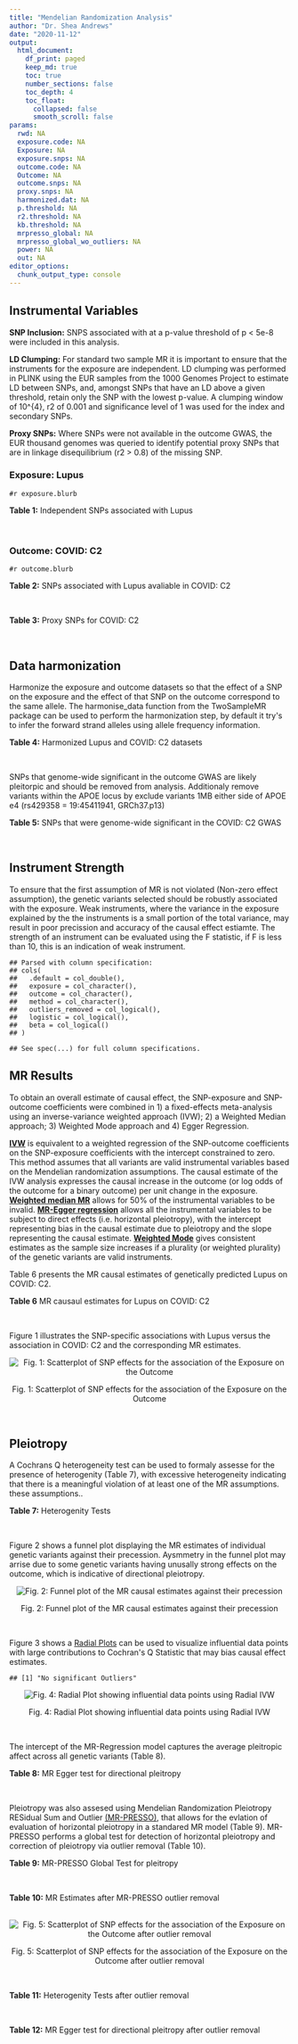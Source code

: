 ```yaml
---
title: "Mendelian Randomization Analysis"
author: "Dr. Shea Andrews"
date: "2020-11-12"
output:
  html_document:
    df_print: paged
    keep_md: true
    toc: true
    number_sections: false
    toc_depth: 4
    toc_float:
      collapsed: false
      smooth_scroll: false
params:
  rwd: NA
  exposure.code: NA
  Exposure: NA
  exposure.snps: NA
  outcome.code: NA
  Outcome: NA
  outcome.snps: NA
  proxy.snps: NA
  harmonized.dat: NA
  p.threshold: NA
  r2.threshold: NA
  kb.threshold: NA
  mrpresso_global: NA
  mrpresso_global_wo_outliers: NA
  power: NA
  out: NA
editor_options:
  chunk_output_type: console
---
```







## Instrumental Variables
**SNP Inclusion:** SNPS associated with at a p-value threshold of p < 5e-8 were included in this analysis.
<br>

**LD Clumping:** For standard two sample MR it is important to ensure that the instruments for the exposure are independent. LD clumping was performed in PLINK using the EUR samples from the 1000 Genomes Project to estimate LD between SNPs, and, amongst SNPs that have an LD above a given threshold, retain only the SNP with the lowest p-value. A clumping window of 10^{4}, r2 of 0.001 and significance level of 1 was used for the index and secondary SNPs.
<br>

**Proxy SNPs:** Where SNPs were not available in the outcome GWAS, the EUR thousand genomes was queried to identify potential proxy SNPs that are in linkage disequilibrium (r2 > 0.8) of the missing SNP.
<br>

### Exposure: Lupus
`#r exposure.blurb`
<br>

**Table 1:** Independent SNPs associated with Lupus
<div data-pagedtable="false">
  <script data-pagedtable-source type="application/json">
{"columns":[{"label":["SNP"],"name":[1],"type":["chr"],"align":["left"]},{"label":["CHROM"],"name":[2],"type":["dbl"],"align":["right"]},{"label":["POS"],"name":[3],"type":["dbl"],"align":["right"]},{"label":["REF"],"name":[4],"type":["chr"],"align":["left"]},{"label":["ALT"],"name":[5],"type":["chr"],"align":["left"]},{"label":["AF"],"name":[6],"type":["dbl"],"align":["right"]},{"label":["BETA"],"name":[7],"type":["dbl"],"align":["right"]},{"label":["SE"],"name":[8],"type":["dbl"],"align":["right"]},{"label":["Z"],"name":[9],"type":["dbl"],"align":["right"]},{"label":["P"],"name":[10],"type":["dbl"],"align":["right"]},{"label":["N"],"name":[11],"type":["dbl"],"align":["right"]},{"label":["TRAIT"],"name":[12],"type":["chr"],"align":["left"]}],"data":[{"1":"rs4661543","2":"1","3":"15229101","4":"T","5":"G","6":"0.89366400","7":"0.2744370","8":"0.04237546","9":"6.476320","10":"9.39891e-11","11":"23210","12":"Lupus"},{"1":"rs6679677","2":"1","3":"114303808","4":"C","5":"A","6":"0.13198000","7":"0.3364722","8":"0.04648538","9":"7.238238","10":"4.54552e-13","11":"23210","12":"Lupus"},{"1":"rs6671847","2":"1","3":"161478810","4":"G","5":"A","6":"0.43811600","7":"0.1988509","8":"0.02896508","9":"6.865193","10":"6.64016e-12","11":"23210","12":"Lupus"},{"1":"rs10912578","2":"1","3":"173251856","4":"A","5":"G","6":"0.69282600","7":"-0.2468600","8":"0.03099180","9":"-7.965340","10":"1.64776e-15","11":"23210","12":"Lupus"},{"1":"rs4916215","2":"1","3":"173314540","4":"C","5":"T","6":"0.77431100","7":"0.2231440","8":"0.03396932","9":"6.568970","10":"5.06636e-11","11":"23210","12":"Lupus"},{"1":"rs17849501","2":"1","3":"183542323","4":"C","5":"T","6":"0.04266520","7":"0.8109302","8":"0.04986423","9":"16.262763","10":"1.81370e-59","11":"23210","12":"Lupus"},{"1":"rs12094036","2":"1","3":"183558174","4":"T","5":"C","6":"0.06648550","7":"-0.3285041","8":"0.05785948","9":"-5.677618","10":"1.36583e-08","11":"23210","12":"Lupus"},{"1":"rs34703115","2":"2","3":"40282854","4":"T","5":"C","6":"0.05253620","7":"-0.6161861","8":"0.10477761","9":"-5.880895","10":"4.08053e-09","11":"23210","12":"Lupus"},{"1":"rs268124","2":"2","3":"65654364","4":"C","5":"T","6":"0.70927300","7":"0.1863300","8":"0.03237026","9":"5.756200","10":"8.60306e-09","11":"23210","12":"Lupus"},{"1":"rs13019891","2":"2","3":"113829869","4":"G","5":"T","6":"0.42580400","7":"-0.5621189","8":"0.02903360","9":"-19.360981","10":"1.64719e-83","11":"23210","12":"Lupus"},{"1":"rs2459611","2":"2","3":"191939187","4":"C","5":"T","6":"0.91986900","7":"0.2613650","8":"0.04524500","9":"5.776660","10":"7.62003e-09","11":"23210","12":"Lupus"},{"1":"rs4274624","2":"2","3":"191958656","4":"C","5":"T","6":"0.79354100","7":"-0.5596160","8":"0.03267912","9":"-17.124600","10":"9.73273e-66","11":"23210","12":"Lupus"},{"1":"rs10048743","2":"2","3":"213890232","4":"G","5":"T","6":"0.86960500","7":"-0.2311120","8":"0.04120563","9":"-5.608740","10":"2.03803e-08","11":"23210","12":"Lupus"},{"1":"rs10200680","2":"2","3":"223961877","4":"C","5":"T","6":"0.12876900","7":"-0.2484614","8":"0.04248350","9":"-5.848421","10":"4.96262e-09","11":"23210","12":"Lupus"},{"1":"rs2573219","2":"2","3":"233288667","4":"A","5":"C","6":"0.11355300","7":"0.5877867","8":"0.04292917","9":"13.692012","10":"1.13327e-42","11":"23210","12":"Lupus"},{"1":"rs9852014","2":"3","3":"129084581","4":"A","5":"G","6":"0.08055150","7":"0.6205765","8":"0.04927268","9":"12.594737","10":"2.25712e-36","11":"23210","12":"Lupus"},{"1":"rs1464446","2":"3","3":"146601295","4":"G","5":"T","6":"0.19522400","7":"-0.3285041","8":"0.04014973","9":"-8.181975","10":"2.79229e-16","11":"23210","12":"Lupus"},{"1":"rs13136219","2":"4","3":"102743687","4":"C","5":"T","6":"0.33503600","7":"-0.1743534","8":"0.02778696","9":"-6.274648","10":"3.50427e-10","11":"23210","12":"Lupus"},{"1":"rs4388254","2":"5","3":"133428601","4":"C","5":"T","6":"0.04080520","7":"0.3784364","8":"0.06039767","9":"6.265745","10":"3.71046e-10","11":"23210","12":"Lupus"},{"1":"rs1078324","2":"5","3":"149202268","4":"C","5":"A","6":"0.06524100","7":"-0.7133499","8":"0.07816647","9":"-9.126034","10":"7.10544e-20","11":"23210","12":"Lupus"},{"1":"rs6889239","2":"5","3":"150457771","4":"T","5":"C","6":"0.25117800","7":"0.2776317","8":"0.03173996","9":"8.747072","10":"2.18960e-18","11":"23210","12":"Lupus"},{"1":"rs2431697","2":"5","3":"159879978","4":"T","5":"C","6":"0.40740100","7":"-0.2231436","8":"0.02929643","9":"-7.616749","10":"2.60144e-14","11":"23210","12":"Lupus"},{"1":"rs12524498","2":"6","3":"31444187","4":"G","5":"T","6":"0.02318840","7":"-0.6733446","8":"0.12079282","9":"-5.574376","10":"2.48419e-08","11":"23210","12":"Lupus"},{"1":"rs389884","2":"6","3":"31940897","4":"A","5":"G","6":"0.10729800","7":"0.9282193","8":"0.04323190","9":"21.470703","10":"2.92560e-102","11":"23210","12":"Lupus"},{"1":"rs79197920","2":"6","3":"32455569","4":"C","5":"T","6":"0.65625000","7":"-0.4510760","8":"0.03341812","9":"-13.497900","10":"1.60819e-41","11":"23210","12":"Lupus"},{"1":"rs113753702","2":"6","3":"32471064","4":"T","5":"C","6":"0.43790100","7":"-0.3856625","8":"0.03422480","9":"-11.268508","10":"1.87724e-29","11":"23210","12":"Lupus"},{"1":"rs77062257","2":"6","3":"32620764","4":"A","5":"T","6":"0.16741300","7":"-0.4620355","8":"0.04802120","9":"-9.621488","10":"6.48854e-22","11":"23210","12":"Lupus"},{"1":"rs2097294","2":"6","3":"32779583","4":"C","5":"T","6":"0.00875099","7":"0.6981347","8":"0.06965172","9":"10.023223","10":"1.20508e-23","11":"23210","12":"Lupus"},{"1":"rs7768653","2":"6","3":"106574794","4":"C","5":"T","6":"0.60770100","7":"-0.2070140","8":"0.02968907","9":"-6.972740","10":"3.10827e-12","11":"23210","12":"Lupus"},{"1":"rs58721818","2":"6","3":"138243739","4":"C","5":"T","6":"0.03142030","7":"0.6575200","8":"0.07559407","9":"8.698037","10":"3.37674e-18","11":"23210","12":"Lupus"},{"1":"rs35000415","2":"7","3":"128585616","4":"C","5":"T","6":"0.14785900","7":"0.5877867","8":"0.04153895","9":"14.150252","10":"1.86090e-45","11":"23210","12":"Lupus"},{"1":"rs2736332","2":"8","3":"11339965","4":"G","5":"C","6":"0.24709300","7":"0.2776317","8":"0.03206938","9":"8.657222","10":"4.83401e-18","11":"23210","12":"Lupus"},{"1":"rs7823055","2":"8","3":"55511676","4":"G","5":"T","6":"0.57587300","7":"-0.3506570","8":"0.02862084","9":"-12.251800","10":"1.64303e-34","11":"23210","12":"Lupus"},{"1":"rs7097397","2":"10","3":"50025396","4":"G","5":"A","6":"0.35511500","7":"-0.1863296","8":"0.02871184","9":"-6.489643","10":"8.60398e-11","11":"23210","12":"Lupus"},{"1":"rs7899626","2":"10","3":"63825561","4":"C","5":"T","6":"0.32037800","7":"0.1823216","8":"0.03325319","9":"5.482830","10":"4.18576e-08","11":"23210","12":"Lupus"},{"1":"rs58688157","2":"11","3":"625085","4":"A","5":"G","6":"0.26210400","7":"-0.2231436","8":"0.03356474","9":"-6.648154","10":"2.96791e-11","11":"23210","12":"Lupus"},{"1":"rs353608","2":"11","3":"35101738","4":"A","5":"G","6":"0.53012700","7":"0.1863300","8":"0.02801977","9":"6.649930","10":"2.93228e-11","11":"23210","12":"Lupus"},{"1":"rs73050535","2":"12","3":"5012503","4":"C","5":"T","6":"0.01180100","7":"-0.7133499","8":"0.12413416","9":"-5.746604","10":"9.10536e-09","11":"23210","12":"Lupus"},{"1":"rs597808","2":"12","3":"111973358","4":"A","5":"G","6":"0.54462300","7":"-0.1625189","8":"0.02947364","9":"-5.514043","10":"3.50683e-08","11":"23210","12":"Lupus"},{"1":"rs1143679","2":"16","3":"31276811","4":"G","5":"A","6":"0.12236000","7":"0.5822156","8":"0.03998663","9":"14.560256","10":"5.02694e-48","11":"23210","12":"Lupus"},{"1":"rs13332649","2":"16","3":"85966683","4":"A","5":"G","6":"0.23690900","7":"-0.3147107","8":"0.03756825","9":"-8.377040","10":"5.42755e-17","11":"23210","12":"Lupus"},{"1":"rs143123127","2":"17","3":"38007190","4":"G","5":"A","6":"0.05919850","7":"0.4700036","8":"0.08403420","9":"5.593004","10":"2.23174e-08","11":"23210","12":"Lupus"},{"1":"rs35251378","2":"19","3":"10459969","4":"G","5":"A","6":"0.28126200","7":"-0.2357223","8":"0.03242656","9":"-7.269422","10":"3.61030e-13","11":"23210","12":"Lupus"},{"1":"rs73068668","2":"19","3":"55763262","4":"G","5":"A","6":"0.05480940","7":"-0.3147107","8":"0.05749035","9":"-5.474149","10":"4.39618e-08","11":"23210","12":"Lupus"},{"1":"rs3747093","2":"22","3":"21984379","4":"G","5":"A","6":"0.19129500","7":"0.2623643","8":"0.03450549","9":"7.603552","10":"2.88112e-14","11":"23210","12":"Lupus"}],"options":{"columns":{"min":{},"max":[10]},"rows":{"min":[10],"max":[10]},"pages":{}}}
  </script>
</div>
<br>

### Outcome: COVID: C2
`#r outcome.blurb`
<br>

**Table 2:** SNPs associated with Lupus avaliable in COVID: C2
<div data-pagedtable="false">
  <script data-pagedtable-source type="application/json">
{"columns":[{"label":["SNP"],"name":[1],"type":["chr"],"align":["left"]},{"label":["CHROM"],"name":[2],"type":["dbl"],"align":["right"]},{"label":["POS"],"name":[3],"type":["dbl"],"align":["right"]},{"label":["REF"],"name":[4],"type":["chr"],"align":["left"]},{"label":["ALT"],"name":[5],"type":["chr"],"align":["left"]},{"label":["AF"],"name":[6],"type":["dbl"],"align":["right"]},{"label":["BETA"],"name":[7],"type":["dbl"],"align":["right"]},{"label":["SE"],"name":[8],"type":["dbl"],"align":["right"]},{"label":["Z"],"name":[9],"type":["dbl"],"align":["right"]},{"label":["P"],"name":[10],"type":["dbl"],"align":["right"]},{"label":["N"],"name":[11],"type":["dbl"],"align":["right"]},{"label":["TRAIT"],"name":[12],"type":["chr"],"align":["left"]}],"data":[{"1":"rs4661543","2":"1","3":"15229101","4":"T","5":"G","6":"0.87790","7":"0.0313680","8":"0.023148","9":"1.35510627","10":"0.17540","11":"875223","12":"covid_vs._population__eur_wo_ukbb"},{"1":"rs6679677","2":"1","3":"114303808","4":"C","5":"A","6":"0.13620","7":"-0.0176830","8":"0.025996","9":"-0.68022003","10":"0.49640","11":"926803","12":"covid_vs._population__eur_wo_ukbb"},{"1":"rs6671847","2":"1","3":"161478810","4":"G","5":"A","6":"0.48470","7":"0.0169070","8":"0.017049","9":"0.99167107","10":"0.32140","11":"910464","12":"covid_vs._population__eur_wo_ukbb"},{"1":"rs10912578","2":"1","3":"173251856","4":"A","5":"G","6":"0.67670","7":"-0.0110020","8":"0.019658","9":"-0.55967036","10":"0.57570","11":"902008","12":"covid_vs._population__eur_wo_ukbb"},{"1":"rs4916215","2":"1","3":"173314540","4":"C","5":"T","6":"0.74930","7":"-0.0117020","8":"0.017533","9":"-0.66742714","10":"0.50450","11":"921184","12":"covid_vs._population__eur_wo_ukbb"},{"1":"rs17849501","2":"1","3":"183542323","4":"C","5":"T","6":"0.05602","7":"0.0149550","8":"0.035442","9":"0.42195700","10":"0.67310","11":"921184","12":"covid_vs._population__eur_wo_ukbb"},{"1":"rs12094036","2":"1","3":"183558174","4":"T","5":"C","6":"0.08955","7":"0.0340510","8":"0.028721","9":"1.18557850","10":"0.23580","11":"921184","12":"covid_vs._population__eur_wo_ukbb"},{"1":"rs34703115","2":"2","3":"40282854","4":"T","5":"C","6":"0.04201","7":"0.0235170","8":"0.045117","9":"0.52124476","10":"0.60220","11":"926803","12":"covid_vs._population__eur_wo_ukbb"},{"1":"rs268124","2":"2","3":"65654364","4":"C","5":"T","6":"0.70250","7":"-0.0169730","8":"0.019014","9":"-0.89265804","10":"0.37200","11":"916747","12":"covid_vs._population__eur_wo_ukbb"},{"1":"rs13019891","2":"2","3":"113829869","4":"G","5":"T","6":"0.44820","7":"-0.0017988","8":"0.016629","9":"-0.10817247","10":"0.91390","11":"916747","12":"covid_vs._population__eur_wo_ukbb"},{"1":"rs2459611","2":"2","3":"191939187","4":"C","5":"T","6":"0.90770","7":"0.0045164","8":"0.026956","9":"0.16754711","10":"0.86690","11":"916747","12":"covid_vs._population__eur_wo_ukbb"},{"1":"rs4274624","2":"2","3":"191958656","4":"C","5":"T","6":"0.77130","7":"0.0116180","8":"0.018555","9":"0.62613851","10":"0.53120","11":"926803","12":"covid_vs._population__eur_wo_ukbb"},{"1":"rs10048743","2":"2","3":"213890232","4":"G","5":"T","6":"0.82940","7":"-0.0187030","8":"0.022074","9":"-0.84728640","10":"0.39680","11":"926800","12":"covid_vs._population__eur_wo_ukbb"},{"1":"rs10200680","2":"2","3":"223961877","4":"C","5":"T","6":"0.15470","7":"0.0323790","8":"0.021743","9":"1.48916893","10":"0.13640","11":"926803","12":"covid_vs._population__eur_wo_ukbb"},{"1":"rs2573219","2":"2","3":"233288667","4":"A","5":"C","6":"0.10090","7":"-0.0374860","8":"0.026927","9":"-1.39213429","10":"0.16390","11":"926803","12":"covid_vs._population__eur_wo_ukbb"},{"1":"rs9852014","2":"3","3":"129084581","4":"A","5":"G","6":"0.08735","7":"-0.0046605","8":"0.031460","9":"-0.14814050","10":"0.88220","11":"916747","12":"covid_vs._population__eur_wo_ukbb"},{"1":"rs1464446","2":"3","3":"146601295","4":"G","5":"T","6":"0.20010","7":"-0.0135710","8":"0.021532","9":"-0.63027122","10":"0.52850","11":"917019","12":"covid_vs._population__eur_wo_ukbb"},{"1":"rs13136219","2":"4","3":"102743687","4":"C","5":"T","6":"0.35160","7":"-0.0043927","8":"0.015877","9":"-0.27667066","10":"0.78200","11":"926803","12":"covid_vs._population__eur_wo_ukbb"},{"1":"rs4388254","2":"5","3":"133428601","4":"C","5":"T","6":"0.07271","7":"0.0378050","8":"0.037239","9":"1.01519912","10":"0.31000","11":"916747","12":"covid_vs._population__eur_wo_ukbb"},{"1":"rs1078324","2":"5","3":"149202268","4":"C","5":"A","6":"0.06479","7":"0.0449480","8":"0.032235","9":"1.39438499","10":"0.16320","11":"926139","12":"covid_vs._population__eur_wo_ukbb"},{"1":"rs6889239","2":"5","3":"150457771","4":"T","5":"C","6":"0.25960","7":"-0.0164640","8":"0.018831","9":"-0.87430301","10":"0.38190","11":"916747","12":"covid_vs._population__eur_wo_ukbb"},{"1":"rs2431697","2":"5","3":"159879978","4":"T","5":"C","6":"0.40810","7":"-0.0280160","8":"0.015438","9":"-1.81474284","10":"0.06957","11":"926803","12":"covid_vs._population__eur_wo_ukbb"},{"1":"rs12524498","2":"6","3":"31444187","4":"G","5":"T","6":"0.03714","7":"0.0270040","8":"0.055720","9":"0.48463747","10":"0.62790","11":"896753","12":"covid_vs._population__eur_wo_ukbb"},{"1":"rs389884","2":"6","3":"31940897","4":"A","5":"G","6":"0.10850","7":"-0.0193300","8":"0.027588","9":"-0.70066696","10":"0.48350","11":"900868","12":"covid_vs._population__eur_wo_ukbb"},{"1":"rs77062257","2":"6","3":"32620764","4":"A","5":"T","6":"0.12960","7":"-0.0491640","8":"0.031086","9":"-1.58154796","10":"0.11380","11":"536800","12":"covid_vs._population__eur_wo_ukbb"},{"1":"rs7768653","2":"6","3":"106574794","4":"C","5":"T","6":"0.56950","7":"0.0098801","8":"0.015812","9":"0.62484822","10":"0.53210","11":"926139","12":"covid_vs._population__eur_wo_ukbb"},{"1":"rs58721818","2":"6","3":"138243739","4":"C","5":"T","6":"0.03662","7":"-0.0041419","8":"0.047220","9":"-0.08771495","10":"0.93010","11":"927102","12":"covid_vs._population__eur_wo_ukbb"},{"1":"rs35000415","2":"7","3":"128585616","4":"C","5":"T","6":"0.14350","7":"0.0129990","8":"0.023855","9":"0.54491721","10":"0.58580","11":"927103","12":"covid_vs._population__eur_wo_ukbb"},{"1":"rs2736332","2":"8","3":"11339965","4":"G","5":"C","6":"0.25610","7":"0.0082380","8":"0.017454","9":"0.47198350","10":"0.63690","11":"927103","12":"covid_vs._population__eur_wo_ukbb"},{"1":"rs7823055","2":"8","3":"55511676","4":"G","5":"T","6":"0.56600","7":"0.0167740","8":"0.018614","9":"0.90114967","10":"0.36750","11":"907627","12":"covid_vs._population__eur_wo_ukbb"},{"1":"rs7097397","2":"10","3":"50025396","4":"G","5":"A","6":"0.36690","7":"0.0189320","8":"0.015778","9":"1.19989859","10":"0.23020","11":"926803","12":"covid_vs._population__eur_wo_ukbb"},{"1":"rs7899626","2":"10","3":"63825561","4":"C","5":"T","6":"0.34140","7":"-0.0047033","8":"0.017783","9":"-0.26448293","10":"0.79140","11":"916747","12":"covid_vs._population__eur_wo_ukbb"},{"1":"rs58688157","2":"11","3":"625085","4":"A","5":"G","6":"0.24380","7":"0.0211920","8":"0.018671","9":"1.13502223","10":"0.25640","11":"916747","12":"covid_vs._population__eur_wo_ukbb"},{"1":"rs353608","2":"11","3":"35101738","4":"A","5":"G","6":"0.51810","7":"0.0088334","8":"0.016565","9":"0.53325687","10":"0.59390","11":"916083","12":"covid_vs._population__eur_wo_ukbb"},{"1":"rs73050535","2":"12","3":"5012503","4":"C","5":"T","6":"0.02258","7":"0.0772470","8":"0.055848","9":"1.38316502","10":"0.16660","11":"920820","12":"covid_vs._population__eur_wo_ukbb"},{"1":"rs597808","2":"12","3":"111973358","4":"A","5":"G","6":"0.57020","7":"0.0230790","8":"0.016884","9":"1.36691542","10":"0.17160","11":"910686","12":"covid_vs._population__eur_wo_ukbb"},{"1":"rs1143679","2":"16","3":"31276811","4":"G","5":"A","6":"0.12280","7":"-0.0432830","8":"0.025979","9":"-1.66607645","10":"0.09569","11":"910986","12":"covid_vs._population__eur_wo_ukbb"},{"1":"rs13332649","2":"16","3":"85966683","4":"A","5":"G","6":"0.27230","7":"0.0311980","8":"0.018573","9":"1.67975017","10":"0.09300","11":"926803","12":"covid_vs._population__eur_wo_ukbb"},{"1":"rs35251378","2":"19","3":"10459969","4":"G","5":"A","6":"0.27230","7":"0.0393280","8":"0.018376","9":"2.14018285","10":"0.03234","11":"916747","12":"covid_vs._population__eur_wo_ukbb"},{"1":"rs73068668","2":"19","3":"55763262","4":"G","5":"A","6":"0.07870","7":"-0.0604960","8":"0.032455","9":"-1.86399630","10":"0.06232","11":"916747","12":"covid_vs._population__eur_wo_ukbb"},{"1":"rs3747093","2":"22","3":"21984379","4":"G","5":"A","6":"0.23850","7":"0.0317960","8":"0.020415","9":"1.55748224","10":"0.11940","11":"916747","12":"covid_vs._population__eur_wo_ukbb"},{"1":"rs79197920","2":"NA","3":"NA","4":"NA","5":"NA","6":"NA","7":"NA","8":"NA","9":"NA","10":"NA","11":"NA","12":"NA"},{"1":"rs113753702","2":"NA","3":"NA","4":"NA","5":"NA","6":"NA","7":"NA","8":"NA","9":"NA","10":"NA","11":"NA","12":"NA"},{"1":"rs2097294","2":"NA","3":"NA","4":"NA","5":"NA","6":"NA","7":"NA","8":"NA","9":"NA","10":"NA","11":"NA","12":"NA"},{"1":"rs143123127","2":"NA","3":"NA","4":"NA","5":"NA","6":"NA","7":"NA","8":"NA","9":"NA","10":"NA","11":"NA","12":"NA"}],"options":{"columns":{"min":{},"max":[10]},"rows":{"min":[10],"max":[10]},"pages":{}}}
  </script>
</div>
<br>

**Table 3:** Proxy SNPs for COVID: C2
<div data-pagedtable="false">
  <script data-pagedtable-source type="application/json">
{"columns":[{"label":["target_snp"],"name":[1],"type":["chr"],"align":["left"]},{"label":["proxy_snp"],"name":[2],"type":["chr"],"align":["left"]},{"label":["ld.r2"],"name":[3],"type":["dbl"],"align":["right"]},{"label":["Dprime"],"name":[4],"type":["dbl"],"align":["right"]},{"label":["PHASE"],"name":[5],"type":["chr"],"align":["left"]},{"label":["X12"],"name":[6],"type":["lgl"],"align":["right"]},{"label":["CHROM"],"name":[7],"type":["dbl"],"align":["right"]},{"label":["POS"],"name":[8],"type":["dbl"],"align":["right"]},{"label":["REF.proxy"],"name":[9],"type":["chr"],"align":["left"]},{"label":["ALT.proxy"],"name":[10],"type":["lgl"],"align":["right"]},{"label":["AF"],"name":[11],"type":["dbl"],"align":["right"]},{"label":["BETA"],"name":[12],"type":["dbl"],"align":["right"]},{"label":["SE"],"name":[13],"type":["dbl"],"align":["right"]},{"label":["Z"],"name":[14],"type":["dbl"],"align":["right"]},{"label":["P"],"name":[15],"type":["dbl"],"align":["right"]},{"label":["N"],"name":[16],"type":["dbl"],"align":["right"]},{"label":["TRAIT"],"name":[17],"type":["chr"],"align":["left"]},{"label":["ref"],"name":[18],"type":["chr"],"align":["left"]},{"label":["ref.proxy"],"name":[19],"type":["lgl"],"align":["right"]},{"label":["alt"],"name":[20],"type":["chr"],"align":["left"]},{"label":["alt.proxy"],"name":[21],"type":["chr"],"align":["left"]},{"label":["ALT"],"name":[22],"type":["chr"],"align":["left"]},{"label":["REF"],"name":[23],"type":["chr"],"align":["left"]},{"label":["proxy.outcome"],"name":[24],"type":["lgl"],"align":["right"]}],"data":[{"1":"rs143123127","2":"rs112876941","3":"1","4":"1","5":"AT/GA","6":"NA","7":"17","8":"37922804","9":"A","10":"TRUE","11":"0.05542","12":"-0.013916","13":"0.04114","14":"-0.3382596","15":"0.7352","16":"926803","17":"covid_vs._population__eur_wo_ukbb","18":"A","19":"TRUE","20":"G","21":"A","22":"A","23":"G","24":"TRUE"},{"1":"rs79197920","2":"NA","3":"NA","4":"NA","5":"NA","6":"NA","7":"NA","8":"NA","9":"NA","10":"NA","11":"NA","12":"NA","13":"NA","14":"NA","15":"NA","16":"NA","17":"NA","18":"NA","19":"NA","20":"NA","21":"NA","22":"NA","23":"NA","24":"NA"},{"1":"rs113753702","2":"NA","3":"NA","4":"NA","5":"NA","6":"NA","7":"NA","8":"NA","9":"NA","10":"NA","11":"NA","12":"NA","13":"NA","14":"NA","15":"NA","16":"NA","17":"NA","18":"NA","19":"NA","20":"NA","21":"NA","22":"NA","23":"NA","24":"NA"},{"1":"rs2097294","2":"NA","3":"NA","4":"NA","5":"NA","6":"NA","7":"NA","8":"NA","9":"NA","10":"NA","11":"NA","12":"NA","13":"NA","14":"NA","15":"NA","16":"NA","17":"NA","18":"NA","19":"NA","20":"NA","21":"NA","22":"NA","23":"NA","24":"NA"}],"options":{"columns":{"min":{},"max":[10]},"rows":{"min":[10],"max":[10]},"pages":{}}}
  </script>
</div>
<br>

## Data harmonization
Harmonize the exposure and outcome datasets so that the effect of a SNP on the exposure and the effect of that SNP on the outcome correspond to the same allele. The harmonise_data function from the TwoSampleMR package can be used to perform the harmonization step, by default it try's to infer the forward strand alleles using allele frequency information.
<br>

**Table 4:** Harmonized Lupus and COVID: C2 datasets
<div data-pagedtable="false">
  <script data-pagedtable-source type="application/json">
{"columns":[{"label":["SNP"],"name":[1],"type":["chr"],"align":["left"]},{"label":["effect_allele.exposure"],"name":[2],"type":["chr"],"align":["left"]},{"label":["other_allele.exposure"],"name":[3],"type":["chr"],"align":["left"]},{"label":["effect_allele.outcome"],"name":[4],"type":["chr"],"align":["left"]},{"label":["other_allele.outcome"],"name":[5],"type":["chr"],"align":["left"]},{"label":["beta.exposure"],"name":[6],"type":["dbl"],"align":["right"]},{"label":["beta.outcome"],"name":[7],"type":["dbl"],"align":["right"]},{"label":["eaf.exposure"],"name":[8],"type":["dbl"],"align":["right"]},{"label":["eaf.outcome"],"name":[9],"type":["dbl"],"align":["right"]},{"label":["remove"],"name":[10],"type":["lgl"],"align":["right"]},{"label":["palindromic"],"name":[11],"type":["lgl"],"align":["right"]},{"label":["ambiguous"],"name":[12],"type":["lgl"],"align":["right"]},{"label":["id.outcome"],"name":[13],"type":["chr"],"align":["left"]},{"label":["chr.outcome"],"name":[14],"type":["dbl"],"align":["right"]},{"label":["pos.outcome"],"name":[15],"type":["dbl"],"align":["right"]},{"label":["se.outcome"],"name":[16],"type":["dbl"],"align":["right"]},{"label":["z.outcome"],"name":[17],"type":["dbl"],"align":["right"]},{"label":["pval.outcome"],"name":[18],"type":["dbl"],"align":["right"]},{"label":["samplesize.outcome"],"name":[19],"type":["dbl"],"align":["right"]},{"label":["outcome"],"name":[20],"type":["chr"],"align":["left"]},{"label":["mr_keep.outcome"],"name":[21],"type":["lgl"],"align":["right"]},{"label":["pval_origin.outcome"],"name":[22],"type":["chr"],"align":["left"]},{"label":["chr.exposure"],"name":[23],"type":["dbl"],"align":["right"]},{"label":["pos.exposure"],"name":[24],"type":["dbl"],"align":["right"]},{"label":["se.exposure"],"name":[25],"type":["dbl"],"align":["right"]},{"label":["z.exposure"],"name":[26],"type":["dbl"],"align":["right"]},{"label":["pval.exposure"],"name":[27],"type":["dbl"],"align":["right"]},{"label":["samplesize.exposure"],"name":[28],"type":["dbl"],"align":["right"]},{"label":["exposure"],"name":[29],"type":["chr"],"align":["left"]},{"label":["mr_keep.exposure"],"name":[30],"type":["lgl"],"align":["right"]},{"label":["pval_origin.exposure"],"name":[31],"type":["chr"],"align":["left"]},{"label":["id.exposure"],"name":[32],"type":["chr"],"align":["left"]},{"label":["action"],"name":[33],"type":["dbl"],"align":["right"]},{"label":["mr_keep"],"name":[34],"type":["lgl"],"align":["right"]},{"label":["pt"],"name":[35],"type":["dbl"],"align":["right"]},{"label":["pleitropy_keep"],"name":[36],"type":["lgl"],"align":["right"]},{"label":["mrpresso_RSSobs"],"name":[37],"type":["lgl"],"align":["right"]},{"label":["mrpresso_pval"],"name":[38],"type":["lgl"],"align":["right"]},{"label":["mrpresso_keep"],"name":[39],"type":["lgl"],"align":["right"]}],"data":[{"1":"rs10048743","2":"T","3":"G","4":"T","5":"G","6":"-0.2311120","7":"-0.0187030","8":"0.8696050","9":"0.82940","10":"FALSE","11":"FALSE","12":"FALSE","13":"LAxiaW","14":"2","15":"213890232","16":"0.022074","17":"-0.84728640","18":"0.39680","19":"926800","20":"covidhgi2020anaC2v4eurwoukbb","21":"TRUE","22":"reported","23":"2","24":"213890232","25":"0.04120563","26":"-5.608740","27":"2.03803e-08","28":"23210","29":"Betham2015lupus","30":"TRUE","31":"reported","32":"G2fGb8","33":"2","34":"TRUE","35":"5e-08","36":"TRUE","37":"NA","38":"NA","39":"TRUE"},{"1":"rs10200680","2":"T","3":"C","4":"T","5":"C","6":"-0.2484614","7":"0.0323790","8":"0.1287690","9":"0.15470","10":"FALSE","11":"FALSE","12":"FALSE","13":"LAxiaW","14":"2","15":"223961877","16":"0.021743","17":"1.48916893","18":"0.13640","19":"926803","20":"covidhgi2020anaC2v4eurwoukbb","21":"TRUE","22":"reported","23":"2","24":"223961877","25":"0.04248350","26":"-5.848421","27":"4.96262e-09","28":"23210","29":"Betham2015lupus","30":"TRUE","31":"reported","32":"G2fGb8","33":"2","34":"TRUE","35":"5e-08","36":"TRUE","37":"NA","38":"NA","39":"TRUE"},{"1":"rs1078324","2":"A","3":"C","4":"A","5":"C","6":"-0.7133499","7":"0.0449480","8":"0.0652410","9":"0.06479","10":"FALSE","11":"FALSE","12":"FALSE","13":"LAxiaW","14":"5","15":"149202268","16":"0.032235","17":"1.39438499","18":"0.16320","19":"926139","20":"covidhgi2020anaC2v4eurwoukbb","21":"TRUE","22":"reported","23":"5","24":"149202268","25":"0.07816647","26":"-9.126034","27":"7.10544e-20","28":"23210","29":"Betham2015lupus","30":"TRUE","31":"reported","32":"G2fGb8","33":"2","34":"TRUE","35":"5e-08","36":"TRUE","37":"NA","38":"NA","39":"TRUE"},{"1":"rs10912578","2":"G","3":"A","4":"G","5":"A","6":"-0.2468600","7":"-0.0110020","8":"0.6928260","9":"0.67670","10":"FALSE","11":"FALSE","12":"FALSE","13":"LAxiaW","14":"1","15":"173251856","16":"0.019658","17":"-0.55967036","18":"0.57570","19":"902008","20":"covidhgi2020anaC2v4eurwoukbb","21":"TRUE","22":"reported","23":"1","24":"173251856","25":"0.03099180","26":"-7.965340","27":"1.64776e-15","28":"23210","29":"Betham2015lupus","30":"TRUE","31":"reported","32":"G2fGb8","33":"2","34":"TRUE","35":"5e-08","36":"TRUE","37":"NA","38":"NA","39":"TRUE"},{"1":"rs1143679","2":"A","3":"G","4":"A","5":"G","6":"0.5822156","7":"-0.0432830","8":"0.1223600","9":"0.12280","10":"FALSE","11":"FALSE","12":"FALSE","13":"LAxiaW","14":"16","15":"31276811","16":"0.025979","17":"-1.66607645","18":"0.09569","19":"910986","20":"covidhgi2020anaC2v4eurwoukbb","21":"TRUE","22":"reported","23":"16","24":"31276811","25":"0.03998663","26":"14.560256","27":"5.02694e-48","28":"23210","29":"Betham2015lupus","30":"TRUE","31":"reported","32":"G2fGb8","33":"2","34":"TRUE","35":"5e-08","36":"TRUE","37":"NA","38":"NA","39":"TRUE"},{"1":"rs12094036","2":"C","3":"T","4":"C","5":"T","6":"-0.3285041","7":"0.0340510","8":"0.0664855","9":"0.08955","10":"FALSE","11":"FALSE","12":"FALSE","13":"LAxiaW","14":"1","15":"183558174","16":"0.028721","17":"1.18557850","18":"0.23580","19":"921184","20":"covidhgi2020anaC2v4eurwoukbb","21":"TRUE","22":"reported","23":"1","24":"183558174","25":"0.05785948","26":"-5.677618","27":"1.36583e-08","28":"23210","29":"Betham2015lupus","30":"TRUE","31":"reported","32":"G2fGb8","33":"2","34":"TRUE","35":"5e-08","36":"TRUE","37":"NA","38":"NA","39":"TRUE"},{"1":"rs12524498","2":"T","3":"G","4":"T","5":"G","6":"-0.6733446","7":"0.0270040","8":"0.0231884","9":"0.03714","10":"FALSE","11":"FALSE","12":"FALSE","13":"LAxiaW","14":"6","15":"31444187","16":"0.055720","17":"0.48463747","18":"0.62790","19":"896753","20":"covidhgi2020anaC2v4eurwoukbb","21":"TRUE","22":"reported","23":"6","24":"31444187","25":"0.12079282","26":"-5.574376","27":"2.48419e-08","28":"23210","29":"Betham2015lupus","30":"TRUE","31":"reported","32":"G2fGb8","33":"2","34":"TRUE","35":"5e-08","36":"TRUE","37":"NA","38":"NA","39":"TRUE"},{"1":"rs13019891","2":"T","3":"G","4":"T","5":"G","6":"-0.5621189","7":"-0.0017988","8":"0.4258040","9":"0.44820","10":"FALSE","11":"FALSE","12":"FALSE","13":"LAxiaW","14":"2","15":"113829869","16":"0.016629","17":"-0.10817247","18":"0.91390","19":"916747","20":"covidhgi2020anaC2v4eurwoukbb","21":"TRUE","22":"reported","23":"2","24":"113829869","25":"0.02903360","26":"-19.360981","27":"1.64719e-83","28":"23210","29":"Betham2015lupus","30":"TRUE","31":"reported","32":"G2fGb8","33":"2","34":"TRUE","35":"5e-08","36":"TRUE","37":"NA","38":"NA","39":"TRUE"},{"1":"rs13136219","2":"T","3":"C","4":"T","5":"C","6":"-0.1743534","7":"-0.0043927","8":"0.3350360","9":"0.35160","10":"FALSE","11":"FALSE","12":"FALSE","13":"LAxiaW","14":"4","15":"102743687","16":"0.015877","17":"-0.27667066","18":"0.78200","19":"926803","20":"covidhgi2020anaC2v4eurwoukbb","21":"TRUE","22":"reported","23":"4","24":"102743687","25":"0.02778696","26":"-6.274648","27":"3.50427e-10","28":"23210","29":"Betham2015lupus","30":"TRUE","31":"reported","32":"G2fGb8","33":"2","34":"TRUE","35":"5e-08","36":"TRUE","37":"NA","38":"NA","39":"TRUE"},{"1":"rs13332649","2":"G","3":"A","4":"G","5":"A","6":"-0.3147107","7":"0.0311980","8":"0.2369090","9":"0.27230","10":"FALSE","11":"FALSE","12":"FALSE","13":"LAxiaW","14":"16","15":"85966683","16":"0.018573","17":"1.67975017","18":"0.09300","19":"926803","20":"covidhgi2020anaC2v4eurwoukbb","21":"TRUE","22":"reported","23":"16","24":"85966683","25":"0.03756825","26":"-8.377040","27":"5.42755e-17","28":"23210","29":"Betham2015lupus","30":"TRUE","31":"reported","32":"G2fGb8","33":"2","34":"TRUE","35":"5e-08","36":"TRUE","37":"NA","38":"NA","39":"TRUE"},{"1":"rs143123127","2":"A","3":"G","4":"A","5":"G","6":"0.4700036","7":"-0.0139160","8":"0.0591985","9":"0.05542","10":"FALSE","11":"FALSE","12":"FALSE","13":"LAxiaW","14":"17","15":"37922804","16":"0.041140","17":"-0.33825960","18":"0.73520","19":"926803","20":"covidhgi2020anaC2v4eurwoukbb","21":"TRUE","22":"reported","23":"17","24":"38007190","25":"0.08403420","26":"5.593004","27":"2.23174e-08","28":"23210","29":"Betham2015lupus","30":"TRUE","31":"reported","32":"G2fGb8","33":"2","34":"TRUE","35":"5e-08","36":"TRUE","37":"NA","38":"NA","39":"TRUE"},{"1":"rs1464446","2":"T","3":"G","4":"T","5":"G","6":"-0.3285041","7":"-0.0135710","8":"0.1952240","9":"0.20010","10":"FALSE","11":"FALSE","12":"FALSE","13":"LAxiaW","14":"3","15":"146601295","16":"0.021532","17":"-0.63027122","18":"0.52850","19":"917019","20":"covidhgi2020anaC2v4eurwoukbb","21":"TRUE","22":"reported","23":"3","24":"146601295","25":"0.04014973","26":"-8.181975","27":"2.79229e-16","28":"23210","29":"Betham2015lupus","30":"TRUE","31":"reported","32":"G2fGb8","33":"2","34":"TRUE","35":"5e-08","36":"TRUE","37":"NA","38":"NA","39":"TRUE"},{"1":"rs17849501","2":"T","3":"C","4":"T","5":"C","6":"0.8109302","7":"0.0149550","8":"0.0426652","9":"0.05602","10":"FALSE","11":"FALSE","12":"FALSE","13":"LAxiaW","14":"1","15":"183542323","16":"0.035442","17":"0.42195700","18":"0.67310","19":"921184","20":"covidhgi2020anaC2v4eurwoukbb","21":"TRUE","22":"reported","23":"1","24":"183542323","25":"0.04986423","26":"16.262763","27":"1.81370e-59","28":"23210","29":"Betham2015lupus","30":"TRUE","31":"reported","32":"G2fGb8","33":"2","34":"TRUE","35":"5e-08","36":"TRUE","37":"NA","38":"NA","39":"TRUE"},{"1":"rs2431697","2":"C","3":"T","4":"C","5":"T","6":"-0.2231436","7":"-0.0280160","8":"0.4074010","9":"0.40810","10":"FALSE","11":"FALSE","12":"FALSE","13":"LAxiaW","14":"5","15":"159879978","16":"0.015438","17":"-1.81474284","18":"0.06957","19":"926803","20":"covidhgi2020anaC2v4eurwoukbb","21":"TRUE","22":"reported","23":"5","24":"159879978","25":"0.02929643","26":"-7.616749","27":"2.60144e-14","28":"23210","29":"Betham2015lupus","30":"TRUE","31":"reported","32":"G2fGb8","33":"2","34":"TRUE","35":"5e-08","36":"TRUE","37":"NA","38":"NA","39":"TRUE"},{"1":"rs2459611","2":"T","3":"C","4":"T","5":"C","6":"0.2613650","7":"0.0045164","8":"0.9198690","9":"0.90770","10":"FALSE","11":"FALSE","12":"FALSE","13":"LAxiaW","14":"2","15":"191939187","16":"0.026956","17":"0.16754711","18":"0.86690","19":"916747","20":"covidhgi2020anaC2v4eurwoukbb","21":"TRUE","22":"reported","23":"2","24":"191939187","25":"0.04524500","26":"5.776660","27":"7.62003e-09","28":"23210","29":"Betham2015lupus","30":"TRUE","31":"reported","32":"G2fGb8","33":"2","34":"TRUE","35":"5e-08","36":"TRUE","37":"NA","38":"NA","39":"TRUE"},{"1":"rs2573219","2":"C","3":"A","4":"C","5":"A","6":"0.5877867","7":"-0.0374860","8":"0.1135530","9":"0.10090","10":"FALSE","11":"FALSE","12":"FALSE","13":"LAxiaW","14":"2","15":"233288667","16":"0.026927","17":"-1.39213429","18":"0.16390","19":"926803","20":"covidhgi2020anaC2v4eurwoukbb","21":"TRUE","22":"reported","23":"2","24":"233288667","25":"0.04292917","26":"13.692012","27":"1.13327e-42","28":"23210","29":"Betham2015lupus","30":"TRUE","31":"reported","32":"G2fGb8","33":"2","34":"TRUE","35":"5e-08","36":"TRUE","37":"NA","38":"NA","39":"TRUE"},{"1":"rs268124","2":"T","3":"C","4":"T","5":"C","6":"0.1863300","7":"-0.0169730","8":"0.7092730","9":"0.70250","10":"FALSE","11":"FALSE","12":"FALSE","13":"LAxiaW","14":"2","15":"65654364","16":"0.019014","17":"-0.89265804","18":"0.37200","19":"916747","20":"covidhgi2020anaC2v4eurwoukbb","21":"TRUE","22":"reported","23":"2","24":"65654364","25":"0.03237026","26":"5.756200","27":"8.60306e-09","28":"23210","29":"Betham2015lupus","30":"TRUE","31":"reported","32":"G2fGb8","33":"2","34":"TRUE","35":"5e-08","36":"TRUE","37":"NA","38":"NA","39":"TRUE"},{"1":"rs2736332","2":"C","3":"G","4":"C","5":"G","6":"0.2776317","7":"0.0082380","8":"0.2470930","9":"0.25610","10":"FALSE","11":"TRUE","12":"FALSE","13":"LAxiaW","14":"8","15":"11339965","16":"0.017454","17":"0.47198350","18":"0.63690","19":"927103","20":"covidhgi2020anaC2v4eurwoukbb","21":"TRUE","22":"reported","23":"8","24":"11339965","25":"0.03206938","26":"8.657222","27":"4.83401e-18","28":"23210","29":"Betham2015lupus","30":"TRUE","31":"reported","32":"G2fGb8","33":"2","34":"TRUE","35":"5e-08","36":"TRUE","37":"NA","38":"NA","39":"TRUE"},{"1":"rs34703115","2":"C","3":"T","4":"C","5":"T","6":"-0.6161861","7":"0.0235170","8":"0.0525362","9":"0.04201","10":"FALSE","11":"FALSE","12":"FALSE","13":"LAxiaW","14":"2","15":"40282854","16":"0.045117","17":"0.52124476","18":"0.60220","19":"926803","20":"covidhgi2020anaC2v4eurwoukbb","21":"TRUE","22":"reported","23":"2","24":"40282854","25":"0.10477761","26":"-5.880895","27":"4.08053e-09","28":"23210","29":"Betham2015lupus","30":"TRUE","31":"reported","32":"G2fGb8","33":"2","34":"TRUE","35":"5e-08","36":"TRUE","37":"NA","38":"NA","39":"TRUE"},{"1":"rs35000415","2":"T","3":"C","4":"T","5":"C","6":"0.5877867","7":"0.0129990","8":"0.1478590","9":"0.14350","10":"FALSE","11":"FALSE","12":"FALSE","13":"LAxiaW","14":"7","15":"128585616","16":"0.023855","17":"0.54491721","18":"0.58580","19":"927103","20":"covidhgi2020anaC2v4eurwoukbb","21":"TRUE","22":"reported","23":"7","24":"128585616","25":"0.04153895","26":"14.150252","27":"1.86090e-45","28":"23210","29":"Betham2015lupus","30":"TRUE","31":"reported","32":"G2fGb8","33":"2","34":"TRUE","35":"5e-08","36":"TRUE","37":"NA","38":"NA","39":"TRUE"},{"1":"rs35251378","2":"A","3":"G","4":"A","5":"G","6":"-0.2357223","7":"0.0393280","8":"0.2812620","9":"0.27230","10":"FALSE","11":"FALSE","12":"FALSE","13":"LAxiaW","14":"19","15":"10459969","16":"0.018376","17":"2.14018285","18":"0.03234","19":"916747","20":"covidhgi2020anaC2v4eurwoukbb","21":"TRUE","22":"reported","23":"19","24":"10459969","25":"0.03242656","26":"-7.269422","27":"3.61030e-13","28":"23210","29":"Betham2015lupus","30":"TRUE","31":"reported","32":"G2fGb8","33":"2","34":"TRUE","35":"5e-08","36":"TRUE","37":"NA","38":"NA","39":"TRUE"},{"1":"rs353608","2":"G","3":"A","4":"G","5":"A","6":"0.1863300","7":"0.0088334","8":"0.5301270","9":"0.51810","10":"FALSE","11":"FALSE","12":"FALSE","13":"LAxiaW","14":"11","15":"35101738","16":"0.016565","17":"0.53325687","18":"0.59390","19":"916083","20":"covidhgi2020anaC2v4eurwoukbb","21":"TRUE","22":"reported","23":"11","24":"35101738","25":"0.02801977","26":"6.649930","27":"2.93228e-11","28":"23210","29":"Betham2015lupus","30":"TRUE","31":"reported","32":"G2fGb8","33":"2","34":"TRUE","35":"5e-08","36":"TRUE","37":"NA","38":"NA","39":"TRUE"},{"1":"rs3747093","2":"A","3":"G","4":"A","5":"G","6":"0.2623643","7":"0.0317960","8":"0.1912950","9":"0.23850","10":"FALSE","11":"FALSE","12":"FALSE","13":"LAxiaW","14":"22","15":"21984379","16":"0.020415","17":"1.55748224","18":"0.11940","19":"916747","20":"covidhgi2020anaC2v4eurwoukbb","21":"TRUE","22":"reported","23":"22","24":"21984379","25":"0.03450549","26":"7.603552","27":"2.88112e-14","28":"23210","29":"Betham2015lupus","30":"TRUE","31":"reported","32":"G2fGb8","33":"2","34":"TRUE","35":"5e-08","36":"TRUE","37":"NA","38":"NA","39":"TRUE"},{"1":"rs389884","2":"G","3":"A","4":"G","5":"A","6":"0.9282193","7":"-0.0193300","8":"0.1072980","9":"0.10850","10":"FALSE","11":"FALSE","12":"FALSE","13":"LAxiaW","14":"6","15":"31940897","16":"0.027588","17":"-0.70066696","18":"0.48350","19":"900868","20":"covidhgi2020anaC2v4eurwoukbb","21":"TRUE","22":"reported","23":"6","24":"31940897","25":"0.04323190","26":"21.470703","27":"2.92560e-102","28":"23210","29":"Betham2015lupus","30":"TRUE","31":"reported","32":"G2fGb8","33":"2","34":"TRUE","35":"5e-08","36":"TRUE","37":"NA","38":"NA","39":"TRUE"},{"1":"rs4274624","2":"T","3":"C","4":"T","5":"C","6":"-0.5596160","7":"0.0116180","8":"0.7935410","9":"0.77130","10":"FALSE","11":"FALSE","12":"FALSE","13":"LAxiaW","14":"2","15":"191958656","16":"0.018555","17":"0.62613851","18":"0.53120","19":"926803","20":"covidhgi2020anaC2v4eurwoukbb","21":"TRUE","22":"reported","23":"2","24":"191958656","25":"0.03267912","26":"-17.124600","27":"9.73273e-66","28":"23210","29":"Betham2015lupus","30":"TRUE","31":"reported","32":"G2fGb8","33":"2","34":"TRUE","35":"5e-08","36":"TRUE","37":"NA","38":"NA","39":"TRUE"},{"1":"rs4388254","2":"T","3":"C","4":"T","5":"C","6":"0.3784364","7":"0.0378050","8":"0.0408052","9":"0.07271","10":"FALSE","11":"FALSE","12":"FALSE","13":"LAxiaW","14":"5","15":"133428601","16":"0.037239","17":"1.01519912","18":"0.31000","19":"916747","20":"covidhgi2020anaC2v4eurwoukbb","21":"TRUE","22":"reported","23":"5","24":"133428601","25":"0.06039767","26":"6.265745","27":"3.71046e-10","28":"23210","29":"Betham2015lupus","30":"TRUE","31":"reported","32":"G2fGb8","33":"2","34":"TRUE","35":"5e-08","36":"TRUE","37":"NA","38":"NA","39":"TRUE"},{"1":"rs4661543","2":"G","3":"T","4":"G","5":"T","6":"0.2744370","7":"0.0313680","8":"0.8936640","9":"0.87790","10":"FALSE","11":"FALSE","12":"FALSE","13":"LAxiaW","14":"1","15":"15229101","16":"0.023148","17":"1.35510627","18":"0.17540","19":"875223","20":"covidhgi2020anaC2v4eurwoukbb","21":"TRUE","22":"reported","23":"1","24":"15229101","25":"0.04237546","26":"6.476320","27":"9.39891e-11","28":"23210","29":"Betham2015lupus","30":"TRUE","31":"reported","32":"G2fGb8","33":"2","34":"TRUE","35":"5e-08","36":"TRUE","37":"NA","38":"NA","39":"TRUE"},{"1":"rs4916215","2":"T","3":"C","4":"T","5":"C","6":"0.2231440","7":"-0.0117020","8":"0.7743110","9":"0.74930","10":"FALSE","11":"FALSE","12":"FALSE","13":"LAxiaW","14":"1","15":"173314540","16":"0.017533","17":"-0.66742714","18":"0.50450","19":"921184","20":"covidhgi2020anaC2v4eurwoukbb","21":"TRUE","22":"reported","23":"1","24":"173314540","25":"0.03396932","26":"6.568970","27":"5.06636e-11","28":"23210","29":"Betham2015lupus","30":"TRUE","31":"reported","32":"G2fGb8","33":"2","34":"TRUE","35":"5e-08","36":"TRUE","37":"NA","38":"NA","39":"TRUE"},{"1":"rs58688157","2":"G","3":"A","4":"G","5":"A","6":"-0.2231436","7":"0.0211920","8":"0.2621040","9":"0.24380","10":"FALSE","11":"FALSE","12":"FALSE","13":"LAxiaW","14":"11","15":"625085","16":"0.018671","17":"1.13502223","18":"0.25640","19":"916747","20":"covidhgi2020anaC2v4eurwoukbb","21":"TRUE","22":"reported","23":"11","24":"625085","25":"0.03356474","26":"-6.648154","27":"2.96791e-11","28":"23210","29":"Betham2015lupus","30":"TRUE","31":"reported","32":"G2fGb8","33":"2","34":"TRUE","35":"5e-08","36":"TRUE","37":"NA","38":"NA","39":"TRUE"},{"1":"rs58721818","2":"T","3":"C","4":"T","5":"C","6":"0.6575200","7":"-0.0041419","8":"0.0314203","9":"0.03662","10":"FALSE","11":"FALSE","12":"FALSE","13":"LAxiaW","14":"6","15":"138243739","16":"0.047220","17":"-0.08771495","18":"0.93010","19":"927102","20":"covidhgi2020anaC2v4eurwoukbb","21":"TRUE","22":"reported","23":"6","24":"138243739","25":"0.07559407","26":"8.698037","27":"3.37674e-18","28":"23210","29":"Betham2015lupus","30":"TRUE","31":"reported","32":"G2fGb8","33":"2","34":"TRUE","35":"5e-08","36":"TRUE","37":"NA","38":"NA","39":"TRUE"},{"1":"rs597808","2":"G","3":"A","4":"G","5":"A","6":"-0.1625189","7":"0.0230790","8":"0.5446230","9":"0.57020","10":"FALSE","11":"FALSE","12":"FALSE","13":"LAxiaW","14":"12","15":"111973358","16":"0.016884","17":"1.36691542","18":"0.17160","19":"910686","20":"covidhgi2020anaC2v4eurwoukbb","21":"TRUE","22":"reported","23":"12","24":"111973358","25":"0.02947364","26":"-5.514043","27":"3.50683e-08","28":"23210","29":"Betham2015lupus","30":"TRUE","31":"reported","32":"G2fGb8","33":"2","34":"TRUE","35":"5e-08","36":"TRUE","37":"NA","38":"NA","39":"TRUE"},{"1":"rs6671847","2":"A","3":"G","4":"A","5":"G","6":"0.1988509","7":"0.0169070","8":"0.4381160","9":"0.48470","10":"FALSE","11":"FALSE","12":"FALSE","13":"LAxiaW","14":"1","15":"161478810","16":"0.017049","17":"0.99167107","18":"0.32140","19":"910464","20":"covidhgi2020anaC2v4eurwoukbb","21":"TRUE","22":"reported","23":"1","24":"161478810","25":"0.02896508","26":"6.865193","27":"6.64016e-12","28":"23210","29":"Betham2015lupus","30":"TRUE","31":"reported","32":"G2fGb8","33":"2","34":"TRUE","35":"5e-08","36":"TRUE","37":"NA","38":"NA","39":"TRUE"},{"1":"rs6679677","2":"A","3":"C","4":"A","5":"C","6":"0.3364722","7":"-0.0176830","8":"0.1319800","9":"0.13620","10":"FALSE","11":"FALSE","12":"FALSE","13":"LAxiaW","14":"1","15":"114303808","16":"0.025996","17":"-0.68022003","18":"0.49640","19":"926803","20":"covidhgi2020anaC2v4eurwoukbb","21":"TRUE","22":"reported","23":"1","24":"114303808","25":"0.04648538","26":"7.238238","27":"4.54552e-13","28":"23210","29":"Betham2015lupus","30":"TRUE","31":"reported","32":"G2fGb8","33":"2","34":"TRUE","35":"5e-08","36":"TRUE","37":"NA","38":"NA","39":"TRUE"},{"1":"rs6889239","2":"C","3":"T","4":"C","5":"T","6":"0.2776317","7":"-0.0164640","8":"0.2511780","9":"0.25960","10":"FALSE","11":"FALSE","12":"FALSE","13":"LAxiaW","14":"5","15":"150457771","16":"0.018831","17":"-0.87430301","18":"0.38190","19":"916747","20":"covidhgi2020anaC2v4eurwoukbb","21":"TRUE","22":"reported","23":"5","24":"150457771","25":"0.03173996","26":"8.747072","27":"2.18960e-18","28":"23210","29":"Betham2015lupus","30":"TRUE","31":"reported","32":"G2fGb8","33":"2","34":"TRUE","35":"5e-08","36":"TRUE","37":"NA","38":"NA","39":"TRUE"},{"1":"rs7097397","2":"A","3":"G","4":"A","5":"G","6":"-0.1863296","7":"0.0189320","8":"0.3551150","9":"0.36690","10":"FALSE","11":"FALSE","12":"FALSE","13":"LAxiaW","14":"10","15":"50025396","16":"0.015778","17":"1.19989859","18":"0.23020","19":"926803","20":"covidhgi2020anaC2v4eurwoukbb","21":"TRUE","22":"reported","23":"10","24":"50025396","25":"0.02871184","26":"-6.489643","27":"8.60398e-11","28":"23210","29":"Betham2015lupus","30":"TRUE","31":"reported","32":"G2fGb8","33":"2","34":"TRUE","35":"5e-08","36":"TRUE","37":"NA","38":"NA","39":"TRUE"},{"1":"rs73050535","2":"T","3":"C","4":"T","5":"C","6":"-0.7133499","7":"0.0772470","8":"0.0118010","9":"0.02258","10":"FALSE","11":"FALSE","12":"FALSE","13":"LAxiaW","14":"12","15":"5012503","16":"0.055848","17":"1.38316502","18":"0.16660","19":"920820","20":"covidhgi2020anaC2v4eurwoukbb","21":"TRUE","22":"reported","23":"12","24":"5012503","25":"0.12413416","26":"-5.746604","27":"9.10536e-09","28":"23210","29":"Betham2015lupus","30":"TRUE","31":"reported","32":"G2fGb8","33":"2","34":"TRUE","35":"5e-08","36":"TRUE","37":"NA","38":"NA","39":"TRUE"},{"1":"rs73068668","2":"A","3":"G","4":"A","5":"G","6":"-0.3147107","7":"-0.0604960","8":"0.0548094","9":"0.07870","10":"FALSE","11":"FALSE","12":"FALSE","13":"LAxiaW","14":"19","15":"55763262","16":"0.032455","17":"-1.86399630","18":"0.06232","19":"916747","20":"covidhgi2020anaC2v4eurwoukbb","21":"TRUE","22":"reported","23":"19","24":"55763262","25":"0.05749035","26":"-5.474149","27":"4.39618e-08","28":"23210","29":"Betham2015lupus","30":"TRUE","31":"reported","32":"G2fGb8","33":"2","34":"TRUE","35":"5e-08","36":"TRUE","37":"NA","38":"NA","39":"TRUE"},{"1":"rs77062257","2":"T","3":"A","4":"T","5":"A","6":"-0.4620355","7":"-0.0491640","8":"0.1674130","9":"0.12960","10":"FALSE","11":"TRUE","12":"FALSE","13":"LAxiaW","14":"6","15":"32620764","16":"0.031086","17":"-1.58154796","18":"0.11380","19":"536800","20":"covidhgi2020anaC2v4eurwoukbb","21":"TRUE","22":"reported","23":"6","24":"32620764","25":"0.04802120","26":"-9.621488","27":"6.48854e-22","28":"23210","29":"Betham2015lupus","30":"TRUE","31":"reported","32":"G2fGb8","33":"2","34":"TRUE","35":"5e-08","36":"TRUE","37":"NA","38":"NA","39":"TRUE"},{"1":"rs7768653","2":"T","3":"C","4":"T","5":"C","6":"-0.2070140","7":"0.0098801","8":"0.6077010","9":"0.56950","10":"FALSE","11":"FALSE","12":"FALSE","13":"LAxiaW","14":"6","15":"106574794","16":"0.015812","17":"0.62484822","18":"0.53210","19":"926139","20":"covidhgi2020anaC2v4eurwoukbb","21":"TRUE","22":"reported","23":"6","24":"106574794","25":"0.02968907","26":"-6.972740","27":"3.10827e-12","28":"23210","29":"Betham2015lupus","30":"TRUE","31":"reported","32":"G2fGb8","33":"2","34":"TRUE","35":"5e-08","36":"TRUE","37":"NA","38":"NA","39":"TRUE"},{"1":"rs7823055","2":"T","3":"G","4":"T","5":"G","6":"-0.3506570","7":"0.0167740","8":"0.5758730","9":"0.56600","10":"FALSE","11":"FALSE","12":"FALSE","13":"LAxiaW","14":"8","15":"55511676","16":"0.018614","17":"0.90114967","18":"0.36750","19":"907627","20":"covidhgi2020anaC2v4eurwoukbb","21":"TRUE","22":"reported","23":"8","24":"55511676","25":"0.02862084","26":"-12.251800","27":"1.64303e-34","28":"23210","29":"Betham2015lupus","30":"TRUE","31":"reported","32":"G2fGb8","33":"2","34":"TRUE","35":"5e-08","36":"TRUE","37":"NA","38":"NA","39":"TRUE"},{"1":"rs7899626","2":"T","3":"C","4":"T","5":"C","6":"0.1823216","7":"-0.0047033","8":"0.3203780","9":"0.34140","10":"FALSE","11":"FALSE","12":"FALSE","13":"LAxiaW","14":"10","15":"63825561","16":"0.017783","17":"-0.26448293","18":"0.79140","19":"916747","20":"covidhgi2020anaC2v4eurwoukbb","21":"TRUE","22":"reported","23":"10","24":"63825561","25":"0.03325319","26":"5.482830","27":"4.18576e-08","28":"23210","29":"Betham2015lupus","30":"TRUE","31":"reported","32":"G2fGb8","33":"2","34":"TRUE","35":"5e-08","36":"TRUE","37":"NA","38":"NA","39":"TRUE"},{"1":"rs9852014","2":"G","3":"A","4":"G","5":"A","6":"0.6205765","7":"-0.0046605","8":"0.0805515","9":"0.08735","10":"FALSE","11":"FALSE","12":"FALSE","13":"LAxiaW","14":"3","15":"129084581","16":"0.031460","17":"-0.14814050","18":"0.88220","19":"916747","20":"covidhgi2020anaC2v4eurwoukbb","21":"TRUE","22":"reported","23":"3","24":"129084581","25":"0.04927268","26":"12.594737","27":"2.25712e-36","28":"23210","29":"Betham2015lupus","30":"TRUE","31":"reported","32":"G2fGb8","33":"2","34":"TRUE","35":"5e-08","36":"TRUE","37":"NA","38":"NA","39":"TRUE"}],"options":{"columns":{"min":{},"max":[10]},"rows":{"min":[10],"max":[10]},"pages":{}}}
  </script>
</div>
<br>

SNPs that genome-wide significant in the outcome GWAS are likely pleitorpic and should be removed from analysis. Additionaly remove variants within the APOE locus by exclude variants 1MB either side of APOE e4 (rs429358 = 19:45411941, GRCh37.p13)
<br>


**Table 5:** SNPs that were genome-wide significant in the COVID: C2 GWAS
<div data-pagedtable="false">
  <script data-pagedtable-source type="application/json">
{"columns":[{"label":["SNP"],"name":[1],"type":["chr"],"align":["left"]},{"label":["chr.outcome"],"name":[2],"type":["dbl"],"align":["right"]},{"label":["pos.outcome"],"name":[3],"type":["dbl"],"align":["right"]},{"label":["pval.exposure"],"name":[4],"type":["dbl"],"align":["right"]},{"label":["pval.outcome"],"name":[5],"type":["dbl"],"align":["right"]}],"data":[],"options":{"columns":{"min":{},"max":[10]},"rows":{"min":[10],"max":[10]},"pages":{}}}
  </script>
</div>
<br>


## Instrument Strength
To ensure that the first assumption of MR is not violated (Non-zero effect assumption), the genetic variants selected should be robustly associated with the exposure. Weak instruments, where the variance in the exposure explained by the the instruments is a small portion of the total variance, may result in poor precission and accuracy of the causal effect estiamte. The strength of an instrument can be evaluated using the F statistic, if F is less than 10, this is an indication of weak instrument.


```
## Parsed with column specification:
## cols(
##   .default = col_double(),
##   exposure = col_character(),
##   outcome = col_character(),
##   method = col_character(),
##   outliers_removed = col_logical(),
##   logistic = col_logical(),
##   beta = col_logical()
## )
```

```
## See spec(...) for full column specifications.
```

<div data-pagedtable="false">
  <script data-pagedtable-source type="application/json">
{"columns":[{"label":["outliers_removed"],"name":[1],"type":["lgl"],"align":["right"]},{"label":["pve.exposure"],"name":[2],"type":["dbl"],"align":["right"]},{"label":["F"],"name":[3],"type":["dbl"],"align":["right"]},{"label":["Alpha"],"name":[4],"type":["dbl"],"align":["right"]},{"label":["NCP"],"name":[5],"type":["dbl"],"align":["right"]},{"label":["Power"],"name":[6],"type":["dbl"],"align":["right"]}],"data":[{"1":"FALSE","2":"0.1684814","3":"111.7637","4":"0.05","5":"3.634572","6":"0.4787186"}],"options":{"columns":{"min":{},"max":[10]},"rows":{"min":[10],"max":[10]},"pages":{}}}
  </script>
</div>

##  MR Results
To obtain an overall estimate of causal effect, the SNP-exposure and SNP-outcome coefficients were combined in 1) a fixed-effects meta-analysis using an inverse-variance weighted approach (IVW); 2) a Weighted Median approach; 3) Weighted Mode approach and 4) Egger Regression.


[**IVW**](https://doi.org/10.1002/gepi.21758) is equivalent to a weighted regression of the SNP-outcome coefficients on the SNP-exposure coefficients with the intercept constrained to zero. This method assumes that all variants are valid instrumental variables based on the Mendelian randomization assumptions. The causal estimate of the IVW analysis expresses the causal increase in the outcome (or log odds of the outcome for a binary outcome) per unit change in the exposure. [**Weighted median MR**](https://doi.org/10.1002/gepi.21965) allows for 50% of the instrumental variables to be invalid. [**MR-Egger regression**](https://doi.org/10.1093/ije/dyw220) allows all the instrumental variables to be subject to direct effects (i.e. horizontal pleiotropy), with the intercept representing bias in the causal estimate due to pleiotropy and the slope representing the causal estimate. [**Weighted Mode**](https://doi.org/10.1093/ije/dyx102) gives consistent estimates as the sample size increases if a plurality (or weighted plurality) of the genetic variants are valid instruments.
<br>



Table 6 presents the MR causal estimates of genetically predicted Lupus on COVID: C2.
<br>

**Table 6** MR causaul estimates for Lupus on COVID: C2
<div data-pagedtable="false">
  <script data-pagedtable-source type="application/json">
{"columns":[{"label":["id.exposure"],"name":[1],"type":["chr"],"align":["left"]},{"label":["id.outcome"],"name":[2],"type":["chr"],"align":["left"]},{"label":["outcome"],"name":[3],"type":["fctr"],"align":["left"]},{"label":["exposure"],"name":[4],"type":["fctr"],"align":["left"]},{"label":["method"],"name":[5],"type":["fctr"],"align":["left"]},{"label":["nsnp"],"name":[6],"type":["int"],"align":["right"]},{"label":["b"],"name":[7],"type":["dbl"],"align":["right"]},{"label":["se"],"name":[8],"type":["dbl"],"align":["right"]},{"label":["pval"],"name":[9],"type":["dbl"],"align":["right"]}],"data":[{"1":"G2fGb8","2":"LAxiaW","3":"covidhgi2020anaC2v4eurwoukbb","4":"Betham2015lupus","5":"Inverse variance weighted (fixed effects)","6":"42","7":"-0.01542665","8":"0.009317701","9":"0.09779718"},{"1":"G2fGb8","2":"LAxiaW","3":"covidhgi2020anaC2v4eurwoukbb","4":"Betham2015lupus","5":"Weighted median","6":"42","7":"-0.02077714","8":"0.014005056","9":"0.13792941"},{"1":"G2fGb8","2":"LAxiaW","3":"covidhgi2020anaC2v4eurwoukbb","4":"Betham2015lupus","5":"Weighted mode","6":"42","7":"-0.01724080","8":"0.017013727","9":"0.31683786"},{"1":"G2fGb8","2":"LAxiaW","3":"covidhgi2020anaC2v4eurwoukbb","4":"Betham2015lupus","5":"MR Egger","6":"42","7":"-0.01963775","8":"0.020945457","9":"0.35409437"}],"options":{"columns":{"min":{},"max":[10]},"rows":{"min":[10],"max":[10]},"pages":{}}}
  </script>
</div>
<br>

Figure 1 illustrates the SNP-specific associations with Lupus versus the association in COVID: C2 and the corresponding MR estimates.
<br>

<div class="figure" style="text-align: center">
<img src="/sc/arion/projects/LOAD/shea/Projects/MRcovid/results/MRcovideurwoukbb/Betham2015lupus/covidhgi2020anaC2v4eurwoukbb/Betham2015lupus_5e-8_covidhgi2020anaC2v4eurwoukbb_MR_Analaysis_files/figure-html/scatter_plot-1.png" alt="Fig. 1: Scatterplot of SNP effects for the association of the Exposure on the Outcome"  />
<p class="caption">Fig. 1: Scatterplot of SNP effects for the association of the Exposure on the Outcome</p>
</div>
<br>


## Pleiotropy
A Cochrans Q heterogeneity test can be used to formaly assesse for the presence of heterogenity (Table 7), with excessive heterogeneity indicating that there is a meaningful violation of at least one of the MR assumptions.
these assumptions..
<br>

**Table 7:** Heterogenity Tests
<div data-pagedtable="false">
  <script data-pagedtable-source type="application/json">
{"columns":[{"label":["id.exposure"],"name":[1],"type":["chr"],"align":["left"]},{"label":["id.outcome"],"name":[2],"type":["chr"],"align":["left"]},{"label":["outcome"],"name":[3],"type":["fctr"],"align":["left"]},{"label":["exposure"],"name":[4],"type":["fctr"],"align":["left"]},{"label":["method"],"name":[5],"type":["fctr"],"align":["left"]},{"label":["Q"],"name":[6],"type":["dbl"],"align":["right"]},{"label":["Q_df"],"name":[7],"type":["dbl"],"align":["right"]},{"label":["Q_pval"],"name":[8],"type":["dbl"],"align":["right"]}],"data":[{"1":"G2fGb8","2":"LAxiaW","3":"covidhgi2020anaC2v4eurwoukbb","4":"Betham2015lupus","5":"MR Egger","6":"44.74123","7":"40","8":"0.2794766"},{"1":"G2fGb8","2":"LAxiaW","3":"covidhgi2020anaC2v4eurwoukbb","4":"Betham2015lupus","5":"Inverse variance weighted","6":"44.79930","7":"41","8":"0.3154656"}],"options":{"columns":{"min":{},"max":[10]},"rows":{"min":[10],"max":[10]},"pages":{}}}
  </script>
</div>
<br>

Figure 2 shows a funnel plot displaying the MR estimates of individual genetic variants against their precession. Aysmmetry in the funnel plot may arrise due to some genetic variants having unusally strong effects on the outcome, which is indicative of directional pleiotropy.
<br>

<div class="figure" style="text-align: center">
<img src="/sc/arion/projects/LOAD/shea/Projects/MRcovid/results/MRcovideurwoukbb/Betham2015lupus/covidhgi2020anaC2v4eurwoukbb/Betham2015lupus_5e-8_covidhgi2020anaC2v4eurwoukbb_MR_Analaysis_files/figure-html/funnel_plot-1.png" alt="Fig. 2: Funnel plot of the MR causal estimates against their precession"  />
<p class="caption">Fig. 2: Funnel plot of the MR causal estimates against their precession</p>
</div>
<br>

Figure 3 shows a [Radial Plots](https://github.com/WSpiller/RadialMR) can be used to visualize influential data points with large contributions to Cochran's Q Statistic that may bias causal effect estimates.




```
## [1] "No significant Outliers"
```

<div class="figure" style="text-align: center">
<img src="/sc/arion/projects/LOAD/shea/Projects/MRcovid/results/MRcovideurwoukbb/Betham2015lupus/covidhgi2020anaC2v4eurwoukbb/Betham2015lupus_5e-8_covidhgi2020anaC2v4eurwoukbb_MR_Analaysis_files/figure-html/Radial_Plot-1.png" alt="Fig. 4: Radial Plot showing influential data points using Radial IVW"  />
<p class="caption">Fig. 4: Radial Plot showing influential data points using Radial IVW</p>
</div>
<br>

The intercept of the MR-Regression model captures the average pleitropic affect across all genetic variants (Table 8).
<br>

**Table 8:** MR Egger test for directional pleitropy
<div data-pagedtable="false">
  <script data-pagedtable-source type="application/json">
{"columns":[{"label":["id.exposure"],"name":[1],"type":["chr"],"align":["left"]},{"label":["id.outcome"],"name":[2],"type":["chr"],"align":["left"]},{"label":["outcome"],"name":[3],"type":["fctr"],"align":["left"]},{"label":["exposure"],"name":[4],"type":["fctr"],"align":["left"]},{"label":["egger_intercept"],"name":[5],"type":["dbl"],"align":["right"]},{"label":["se"],"name":[6],"type":["dbl"],"align":["right"]},{"label":["pval"],"name":[7],"type":["dbl"],"align":["right"]}],"data":[{"1":"G2fGb8","2":"LAxiaW","3":"covidhgi2020anaC2v4eurwoukbb","4":"Betham2015lupus","5":"0.001697674","6":"0.007451075","7":"0.8209291"}],"options":{"columns":{"min":{},"max":[10]},"rows":{"min":[10],"max":[10]},"pages":{}}}
  </script>
</div>
<br>

Pleiotropy was also assesed using Mendelian Randomization Pleiotropy RESidual Sum and Outlier [(MR-PRESSO)](https://doi.org/10.1038/s41588-018-0099-7), that allows for the evlation of evaluation of horizontal pleiotropy in a standared MR model (Table 9). MR-PRESSO performs a global test for detection of horizontal pleiotropy and correction of pleiotropy via outlier removal (Table 10).
<br>

**Table 9:** MR-PRESSO Global Test for pleitropy
<div data-pagedtable="false">
  <script data-pagedtable-source type="application/json">
{"columns":[{"label":["id.exposure"],"name":[1],"type":["chr"],"align":["left"]},{"label":["id.outcome"],"name":[2],"type":["chr"],"align":["left"]},{"label":["outcome"],"name":[3],"type":["chr"],"align":["left"]},{"label":["exposure"],"name":[4],"type":["chr"],"align":["left"]},{"label":["pt"],"name":[5],"type":["dbl"],"align":["right"]},{"label":["outliers_removed"],"name":[6],"type":["lgl"],"align":["right"]},{"label":["n_outliers"],"name":[7],"type":["dbl"],"align":["right"]},{"label":["RSSobs"],"name":[8],"type":["dbl"],"align":["right"]},{"label":["pval"],"name":[9],"type":["dbl"],"align":["right"]}],"data":[{"1":"G2fGb8","2":"LAxiaW","3":"covidhgi2020anaC2v4eurwoukbb","4":"Betham2015lupus","5":"5e-08","6":"FALSE","7":"0","8":"46.55497","9":"0.3399"}],"options":{"columns":{"min":{},"max":[10]},"rows":{"min":[10],"max":[10]},"pages":{}}}
  </script>
</div>
<br>


**Table 10:** MR Estimates after MR-PRESSO outlier removal
<div data-pagedtable="false">
  <script data-pagedtable-source type="application/json">
{"columns":[{"label":["id.exposure"],"name":[1],"type":["fctr"],"align":["left"]},{"label":["id.outcome"],"name":[2],"type":["fctr"],"align":["left"]},{"label":["outcome"],"name":[3],"type":["fctr"],"align":["left"]},{"label":["exposure"],"name":[4],"type":["fctr"],"align":["left"]},{"label":["method"],"name":[5],"type":["fctr"],"align":["left"]},{"label":["nsnp"],"name":[6],"type":["lgl"],"align":["right"]},{"label":["b"],"name":[7],"type":["lgl"],"align":["right"]},{"label":["se"],"name":[8],"type":["lgl"],"align":["right"]},{"label":["pval"],"name":[9],"type":["lgl"],"align":["right"]}],"data":[{"1":"G2fGb8","2":"LAxiaW","3":"covidhgi2020anaC2v4eurwoukbb","4":"Betham2015lupus","5":"mrpresso","6":"NA","7":"NA","8":"NA","9":"NA"}],"options":{"columns":{"min":{},"max":[10]},"rows":{"min":[10],"max":[10]},"pages":{}}}
  </script>
</div>
<br>

<div class="figure" style="text-align: center">
<img src="/sc/arion/projects/LOAD/shea/Projects/MRcovid/results/MRcovideurwoukbb/Betham2015lupus/covidhgi2020anaC2v4eurwoukbb/Betham2015lupus_5e-8_covidhgi2020anaC2v4eurwoukbb_MR_Analaysis_files/figure-html/scatter_plot_outlier-1.png" alt="Fig. 5: Scatterplot of SNP effects for the association of the Exposure on the Outcome after outlier removal"  />
<p class="caption">Fig. 5: Scatterplot of SNP effects for the association of the Exposure on the Outcome after outlier removal</p>
</div>
<br>

**Table 11:** Heterogenity Tests after outlier removal
<div data-pagedtable="false">
  <script data-pagedtable-source type="application/json">
{"columns":[{"label":["id.exposure"],"name":[1],"type":["fctr"],"align":["left"]},{"label":["id.outcome"],"name":[2],"type":["fctr"],"align":["left"]},{"label":["outcome"],"name":[3],"type":["fctr"],"align":["left"]},{"label":["exposure"],"name":[4],"type":["fctr"],"align":["left"]},{"label":["method"],"name":[5],"type":["fctr"],"align":["left"]},{"label":["Q"],"name":[6],"type":["lgl"],"align":["right"]},{"label":["Q_df"],"name":[7],"type":["lgl"],"align":["right"]},{"label":["Q_pval"],"name":[8],"type":["lgl"],"align":["right"]}],"data":[{"1":"G2fGb8","2":"LAxiaW","3":"covidhgi2020anaC2v4eurwoukbb","4":"Betham2015lupus","5":"mrpresso","6":"NA","7":"NA","8":"NA"}],"options":{"columns":{"min":{},"max":[10]},"rows":{"min":[10],"max":[10]},"pages":{}}}
  </script>
</div>
<br>

**Table 12:** MR Egger test for directional pleitropy after outlier removal
<div data-pagedtable="false">
  <script data-pagedtable-source type="application/json">
{"columns":[{"label":["id.exposure"],"name":[1],"type":["fctr"],"align":["left"]},{"label":["id.outcome"],"name":[2],"type":["fctr"],"align":["left"]},{"label":["outcome"],"name":[3],"type":["fctr"],"align":["left"]},{"label":["exposure"],"name":[4],"type":["fctr"],"align":["left"]},{"label":["method"],"name":[5],"type":["fctr"],"align":["left"]},{"label":["egger_intercept"],"name":[6],"type":["lgl"],"align":["right"]},{"label":["se"],"name":[7],"type":["lgl"],"align":["right"]},{"label":["pval"],"name":[8],"type":["lgl"],"align":["right"]}],"data":[{"1":"G2fGb8","2":"LAxiaW","3":"covidhgi2020anaC2v4eurwoukbb","4":"Betham2015lupus","5":"mrpresso","6":"NA","7":"NA","8":"NA"}],"options":{"columns":{"min":{},"max":[10]},"rows":{"min":[10],"max":[10]},"pages":{}}}
  </script>
</div>
<br>
